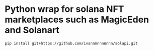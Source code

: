 # Python wrap for solana NFT marketplaces such as MagicEden and Solanart

```pip install git+https://github.com/ivannnnnnnnnn/solapi.git```